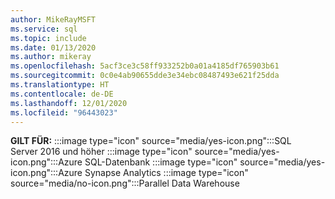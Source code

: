 ```yaml
---
author: MikeRayMSFT
ms.service: sql
ms.topic: include
ms.date: 01/13/2020
ms.author: mikeray
ms.openlocfilehash: 5acf3ce3c58ff933252b0a01a4185df765903b61
ms.sourcegitcommit: 0c0e4ab90655dde3e34ebc08487493e621f25dda
ms.translationtype: HT
ms.contentlocale: de-DE
ms.lasthandoff: 12/01/2020
ms.locfileid: "96443023"
---
```

<Token>**GILT FÜR:** :::image type="icon" source="media/yes-icon.png":::SQL Server 2016 und höher :::image type="icon" source="media/yes-icon.png":::Azure SQL-Datenbank :::image type="icon" source="media/yes-icon.png":::Azure Synapse Analytics :::image type="icon" source="media/no-icon.png":::Parallel Data Warehouse </Token>

